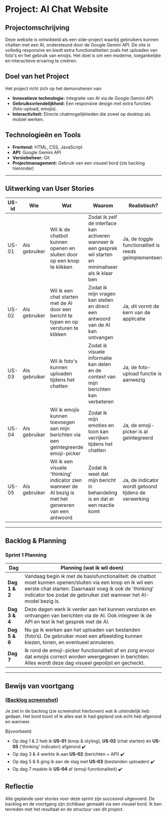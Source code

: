 # Project: AI Chat Website

## Projectomschrijving

Deze website is ontwikkeld als een side-project waarbij gebruikers kunnen chatten met een AI, ondersteund door de Google Gemini API. De site is volledig responsive en biedt extra functionaliteiten zoals het uploaden van foto's en het gebruik van emojis. Het doel is om een moderne, toegankelijke en interactieve ervaring te creëren.

## Doel van het Project

Het project richt zich op het demonstreren van:

- **Innovatieve technologie:** Integratie van AI via de Google Gemini API.
- **Gebruiksvriendelijkheid:** Een responsive design met extra functies (foto-upload, emojis).
- **Interactiviteit:** Directe chatmogelijkheden die zowel op desktop als mobiel werken.

## Technologieën en Tools

- **Frontend:** HTML, CSS, JavaScript
- **API:** Google Gemini API
- **Versiebeheer:** Git
- **Projectmanagement:** Gebruik van een visueel bord (zie backlog hieronder)

---

## Uitwerking van User Stories

| US-id | Wie           | Wat                                                                                                    | Waarom                                                                                                       | Realistisch?                                           | Prioriteit |
| ----- | ------------- | ------------------------------------------------------------------------------------------------------ | ------------------------------------------------------------------------------------------------------------ | ------------------------------------------------------ | ---------- |
| US-01 | Als gebruiker | Wil ik de chatbot kunnen openen en sluiten door op een knop te klikken                                 | Zodat ik zelf de interface kan activeren wanneer ik een gesprek wil starten en minimaliseer als ik klaar ben | Ja, de toggle functionaliteit is reeds geïmplementeerd | Hoog       |
| US-02 | Als gebruiker | Wil ik een chat starten met de AI door een bericht te typen en op versturen te klikken                 | Zodat ik mijn vragen kan stellen en direct een antwoord van de AI kan ontvangen                              | Ja, dit vormt de kern van de applicatie                | Hoog       |
| US-03 | Als gebruiker | Wil ik foto's kunnen uploaden tijdens het chatten                                                      | Zodat ik visuele informatie kan delen en de context van mijn berichten kan verbeteren                        | Ja, de foto-upload functie is aanwezig                 | Medium     |
| US-04 | Als gebruiker | Wil ik emojis kunnen toevoegen aan mijn berichten via een geïntegreerde emoji-picker                   | Zodat ik mijn emoties en toon kan verrijken tijdens het chatten                                              | Ja, de emoji-picker is al geïntegreerd                 | Laag       |
| US-05 | Als gebruiker | Wil ik een visuele 'thinking' indicator zien wanneer de AI bezig is met het genereren van een antwoord | Zodat ik weet dat mijn bericht in behandeling is en dat er een reactie komt                                  | Ja, de indicator wordt getoond tijdens de verwerking   | Medium     |

---

## Backlog & Planning

### Sprint 1 Planning

| Dag           | Planning (wat ik wil doen)                                                                                                         |
|----------------|-------------------------------------------------------------------------------------------------------------------------------------|
| **Dag 1 & 2**   | Vandaag begin ik met de basisfunctionaliteit: de chatbot moet kunnen openen/sluiten via een knop en ik wil een eerste chat starten. Daarnaast voeg ik ook de 'thinking' indicator toe zodat de gebruiker ziet wanneer het AI-model bezig is. |
| **Dag 3 & 4**   | Deze dagen werk ik verder aan het kunnen versturen en ontvangen van berichten via de AI. Ook integreer ik de API en test ik het gesprek met de AI. |
| **Dag 5 & 6**   | Nu ga ik werken aan het uploaden van bestanden (foto’s). De gebruiker moet een afbeelding kunnen kiezen, tonen, en eventueel annuleren. |
| **Dag 7**       | Ik rond de emoji-picker functionaliteit af en zorg ervoor dat emojis correct worden weergegeven in berichten. Alles wordt deze dag visueel gepolijst en gecheckt. |

---

## Bewijs van voortgang

### ([Backlog screenshot](https://imgur.com/a/UtaHpH9))

Je ziet in de backlog (zie screenshot hierboven) wat ik uiteindelijk heb gedaan. Het bord toont of ik alles wat ik had gepland ook echt heb afgerond en wanneer.

Bijvoorbeeld:
- Op dag 1 & 2 heb ik **US-01** (knop & styling), **US-02** (chat starten) én **US-05** ('thinking' indicator) afgerond ✔️
- Op dag 3 & 4 werkte ik aan **US-02** (berichten + API) ✔️
- Op dag 5 & 6 ging ik aan de slag met **US-03** (bestanden uploaden) ✔️
- Op dag 7 maakte ik **US-04** af (emoji functionaliteit) ✔️


## Reflectie

Alle geplande user stories voor deze sprint zijn succesvol uitgevoerd.
De backlog en de voortgang zijn zichtbaar gemaakt via een visueel bord.
Ik ben tevreden met het resultaat en de structuur van dit project.
